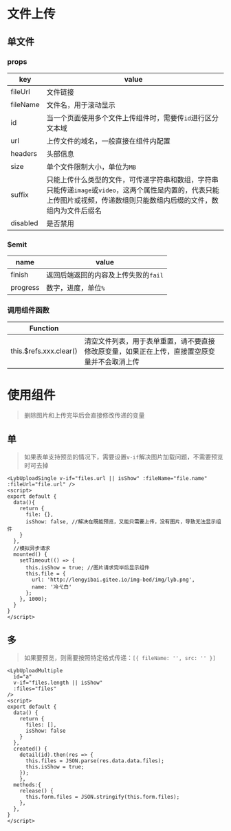 # 文件上传

## 单文件

### props

| key      | value                                                        |
| -------- | ------------------------------------------------------------ |
| fileUrl  | 文件链接                                                     |
| fileName | 文件名，用于滚动显示                                         |
| id       | 当一个页面使用多个文件上传组件时，需要传`id`进行区分文本域   |
| url      | 上传文件的域名，一般直接在组件内配置                         |
| headers  | 头部信息                                                     |
| size     | 单个文件限制大小，单位为`MB`                                 |
| suffix   | 只能上传什么类型的文件，可传递字符串和数组，字符串只能传递`image`或`video`，这两个属性是内置的，代表只能上传图片或视频，传递数组则只能数组内后缀的文件，数组内为文件后缀名 |
| disabled | 是否禁用                                                     |

### $emit

| name     | value                                |
| -------- | ------------------------------------ |
| finish   | 返回后端返回的内容及上传失败的`fail` |
| progress | 数字，进度，单位`%`                  |

### 调用组件函数

| Function               |                                                              |
| ---------------------- | ------------------------------------------------------------ |
| this.$refs.xxx.clear() | 清空文件列表，用于表单重置，请不要直接修改原变量，如果正在上传，直接置空原变量并不会取消上传 |

# 使用组件

> 删除图片和上传完毕后会直接修改传递的变量

## 单

> 如果表单支持预览的情况下，需要设置`v-if`解决图片加载问题，不需要预览时可去掉

```vue
<LybUploadSingle v-if="files.url || isShow" :fileName="file.name" :fileUrl="file.url" />
<script>
export default {
  data(){
    return {
      file: {},
      isShow: false, //解决在既能预览，又能只需要上传，没有图片，导致无法显示组件
    }
  },
  //模拟异步请求
  mounted() {
    setTimeout(() => {
      this.isShow = true; //图片请求完毕后显示组件
      this.file = {
        url: 'http://lengyibai.gitee.io/img-bed/img/lyb.png',
        name: '冷弋白'
      };
    }, 1000);
  }
}
</script>
```

## 多

> 如果要预览，则需要按照特定格式传递：`[{ fileName: '', src: '' }]`

```vue
<LybUploadMultiple
  id="a"
  v-if="files.length || isShow"
  :files="files"
/>
<script>
export default {
  data() {
    return {
      files: [],
      isShow: false
    }
  },
  created() {
  	detail(id).then(res => {
      this.files = JSON.parse(res.data.data.files);
      this.isShow = true;
    });
	},
  methods:{
    release() {
      this.form.files = JSON.stringify(this.form.files);
    },
  },
}
</script>
```

